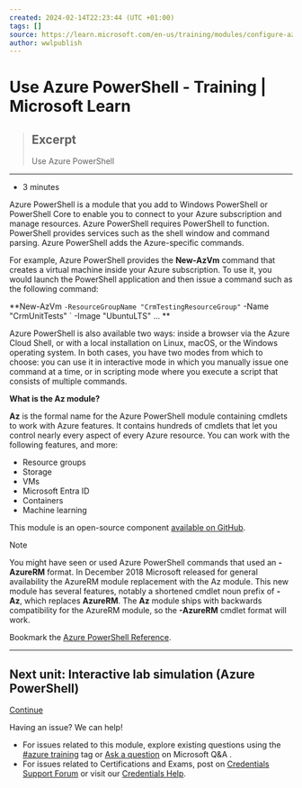 ```yaml
---
created: 2024-02-14T22:23:44 (UTC +01:00)
tags: []
source: https://learn.microsoft.com/en-us/training/modules/configure-azure-resources-tools/4-use-azure-powershell
author: wwlpublish
---
```


# Use Azure PowerShell - Training | Microsoft Learn

> ## Excerpt
> Use Azure PowerShell

---
-   3 minutes

Azure PowerShell is a module that you add to Windows PowerShell or PowerShell Core to enable you to connect to your Azure subscription and manage resources. Azure PowerShell requires PowerShell to function. PowerShell provides services such as the shell window and command parsing. Azure PowerShell adds the Azure-specific commands.

For example, Azure PowerShell provides the **New-AzVm** command that creates a virtual machine inside your Azure subscription. To use it, you would launch the PowerShell application and then issue a command such as the following command:

**New-AzVm `
   -ResourceGroupName "CrmTestingResourceGroup" `
   -Name "CrmUnitTests" `
   -Image "UbuntuLTS"
   ...
**

Azure PowerShell is also available two ways: inside a browser via the Azure Cloud Shell, or with a local installation on Linux, macOS, or the Windows operating system. In both cases, you have two modes from which to choose: you can use it in interactive mode in which you manually issue one command at a time, or in scripting mode where you execute a script that consists of multiple commands.

**What is the Az module?**

**Az** is the formal name for the Azure PowerShell module containing cmdlets to work with Azure features. It contains hundreds of cmdlets that let you control nearly every aspect of every Azure resource. You can work with the following features, and more:

-   Resource groups
-   Storage
-   VMs
-   Microsoft Entra ID
-   Containers
-   Machine learning

This module is an open-source component [available on GitHub](https://github.com/Azure/azure-powershell).

Note

You might have seen or used Azure PowerShell commands that used an **\-AzureRM** format. In December 2018 Microsoft released for general availability the AzureRM module replacement with the Az module. This new module has several features, notably a shortened cmdlet noun prefix of **\-Az**, which replaces **AzureRM**. The **Az** module ships with backwards compatibility for the AzureRM module, so the **\-AzureRM** cmdlet format will work.

Bookmark the [Azure PowerShell Reference](https://learn.microsoft.com/en-us/powershell/azure/?view=azps-6.5.0).

___

## Next unit: Interactive lab simulation (Azure PowerShell)

[Continue](https://learn.microsoft.com/en-us/training/modules/configure-azure-resources-tools/5-simulation-powershell/)

Having an issue? We can help!

-   For issues related to this module, explore existing questions using the [#azure training](https://aka.ms/azure-fundamentals-qna) tag or [Ask a question](https://aka.ms/qnaaztraining) on Microsoft Q&A .
-   For issues related to Certifications and Exams, post on [Credentials Support Forum](https://aka.ms/pilot-certifications-forums) or visit our [Credentials Help](https://aka.ms/pilot-cert-help).
